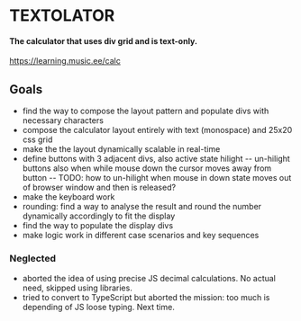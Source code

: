 # TEXTOLATOR

#### The calculator that uses div grid and is text-only.

https://learning.music.ee/calc

## Goals

- find the way to compose the layout pattern and populate divs with necessary characters
- compose the calculator layout entirely with text (monospace) and 25x20 css grid
- make the the layout dynamically scalable in real-time
- define buttons with 3 adjacent divs, also active state hilight
  -- un-hilight buttons also when while mouse down the cursor moves away from button
  -- TODO: how to un-hilight when mouse in down state moves out of browser window and then is released?
- make the keyboard work
- rounding: find a way to analyse the result and round the number dynamically accordingly to fit the display
- find the way to populate the display divs
- make logic work in different case scenarios and key sequences

### Neglected

- aborted the idea of using precise JS decimal calculations. No actual need, skipped using libraries.
- tried to convert to TypeScript but aborted the mission: too much is depending of JS loose typing. Next time.
